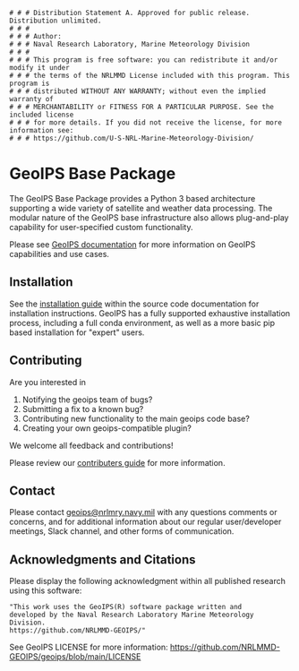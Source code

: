     # # # Distribution Statement A. Approved for public release. Distribution unlimited.
    # # #
    # # # Author:
    # # # Naval Research Laboratory, Marine Meteorology Division
    # # #
    # # # This program is free software: you can redistribute it and/or modify it under
    # # # the terms of the NRLMMD License included with this program. This program is
    # # # distributed WITHOUT ANY WARRANTY; without even the implied warranty of
    # # # MERCHANTABILITY or FITNESS FOR A PARTICULAR PURPOSE. See the included license
    # # # for more details. If you did not receive the license, for more information see:
    # # # https://github.com/U-S-NRL-Marine-Meteorology-Division/

GeoIPS Base Package
====================

The GeoIPS Base Package provides a Python 3 based architecture supporting a wide variety of
satellite and weather data processing. The modular nature of the GeoIPS base infrastructure also allows
plug-and-play capability for user-specified custom functionality.

Please see
[GeoIPS documentation](https://github.com/NRLMMD-GEOIPS/geoips/blob/main/docs/geoips_index.rst)
for more information on GeoIPS capabilities and use cases.

Installation
---------------------------------------
See the
[installation guide](https://github.com/NRLMMD-GEOIPS/geoips/blob/main/docs/installation.rst)
within the source code documentation for installation instructions. GeoIPS has a fully supported
exhaustive installation process, including a full conda environment, as well as a more basic
pip based installation for "expert" users.

Contributing
-------------
Are you interested in
1. Notifying the geoips team of bugs?
2. Submitting a fix to a known bug?
3. Contributing new functionality to the main geoips code base?
4. Creating your own geoips-compatible plugin?

We welcome all feedback and contributions!

Please review our
[contributers guide](https://github.com/NRLMMD-GEOIPS/geoips/blob/main/docs/contributors.rst)
for more information.

Contact
----------
Please contact geoips@nrlmry.navy.mil with any questions comments or concerns, and
for additional information about our regular user/developer meetings, Slack channel,
and other forms of communication.

Acknowledgments and Citations
------------------------------
Please display the following acknowledgment within all published research using this software:

    "This work uses the GeoIPS(R) software package written and 
    developed by the Naval Research Laboratory Marine Meteorology Division.
    https://github.com/NRLMMD-GEOIPS/"

See GeoIPS LICENSE for more information:
https://github.com/NRLMMD-GEOIPS/geoips/blob/main/LICENSE

